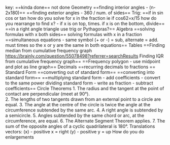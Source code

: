 
key:
	==kinda done==
	not done
Geometry
	==finding interior angles - (n-2x180)==
	==finding exterior angles - 360 / num. of sides==
Trig:
	==if in sin cos or tan how do you solve for x in the fraction ie if cos62=x/15 how do you rearrange to find x? - if x is on top, times. if x is on the bottom, divide==
	==in a right angle triangle use trig or Pythagoras?==
Algebra
	==solving formulas with x both sides==
	solving formulas with x in a fraction
	==simultaneous equations - same symbol (+ or -) = sub, alternate = add. must times so the x or y are the same in both equations==
Tables
	==Finding median from cumulative frequency graph https://brainly.com/question/55078498?referrer=searchResults
	Finding IQR from cumulative frequency graph==
	==Frequency polygon - use midpoint and plot as line graph==
Decimals
	==recurring decimals to fractions ==
Standard Form
	==converting out of standard form==
	==converting into standard form==
	==multiplying standard form - add coefficients - convert to the same power 
	dividing standard form - write as fraction - subtract coefficients==
Circle Theorems
	1. The radius and the tangent at the point of contact are perpendicular (meet at 90°).   
	2. The lengths of two tangents drawn from an external point to a circle are equal.
	3. The angle at the centre of the circle is twice the angle at the circumference subtended by the same arc.
	4. A right angle is subtended by a semicircle.
	5. Angles subtended by the same chord or arc, at the circumference, are equal.
	6. The Alternate Segment Theorem applies.
	7. The sum of the opposite angles of a cyclic quadrilateral is 180°.
Translations
	vectors:
		(x) - positive x = right
		(y) - positive y = up
	How do you do enlargements
 


